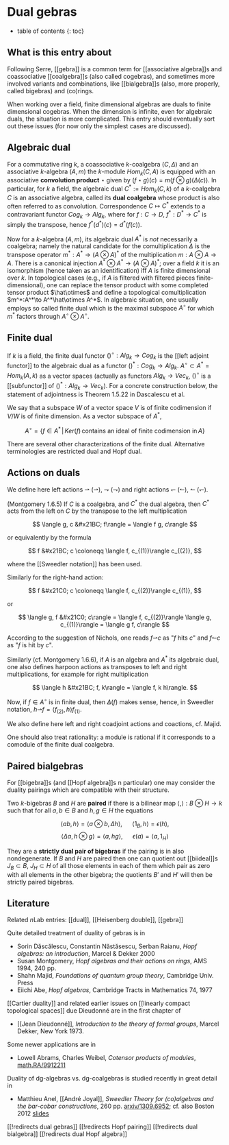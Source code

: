
# Dual gebras
* table of contents
{: toc}

## What is this entry about

Following Serre, [[gebra]] is a common term for [[associative algebra]]s and coassociative [[coalgebra]]s (also called cogebras), and sometimes more involved variants and combinations, like [[bialgebra]]s (also, more properly, called bigebras) and (co)rings. 

When working over a field, finite dimensional algebras are duals to finite dimensional cogebras. When the dimension is infinite, even for algebraic duals, the situation is more complicated. This entry should eventually sort out these issues (for now only the simplest
cases are discussed). 

## Algebraic dual

For a commutative ring $k$, a coassociative 
$k$-coalgebra $(C,\Delta)$ and an associative $k$-algebra $(A,m)$
the $k$-module $Hom_k(C,A)$ is equipped with an associative __convolution product__ $\star$ given by 
$(f\star g)(c) = m(f\otimes g)(\Delta(c))$. 
In particular, for $k$ a field, 
the algebraic dual $C^*:= Hom_k(C,k)$ of
a $k$-coalgebra $C$ is an associative algebra, called its __dual coalgebra__ whose product is also often referred to as convolution.
Correspondence $C\mapsto C^*$ extends to a contravariant functor
$Cog_k\to Alg_k$, where for $f:C\to D$, $f^*:D^*\to C^*$ is simply the transpose, hence $f^*(d^*)(c) = d^*(f(c))$. 

Now for a $k$-algebra $(A,m)$, its algebraic dual $A^*$ is _not_ necessarily a coalgebra; namely the natural candidate for the 
comultiplication $\Delta$ is the transpose operator $m^*: A^*\to (A\otimes A)^*$ of the multiplication $m: A\otimes A\to A$. 
There is a canonical injection 
$A^*\otimes A^*\to (A\otimes A)^*$; over a field $k$ it is an isomorphism (hence taken as an identification) iff $A$ is finite dimensional over $k$. In topological cases (e.g., if $A$ is filtered with filtered pieces finite-dimensional), one can replace the tensor product with some completed tensor product $\hat\otimes$ and define a topological comultiplication $m^*:A^*\to A^*\hat\otimes A^*$. In algebraic situation, one usually employs so called finite dual which is the maximal subspace $A^\circ$ for which $m^*$ factors through
$A^\circ\otimes A^\circ$. 

## Finite dual

If $k$ is a field, the finite dual functor $()^\circ:Alg_k\to Cog_k$ is the [[left adjoint functor]] to the algebraic dual as a functor $()^*:Cog_k\to Alg_k$.  $A^\circ\subset A^*=Hom_k(A,k)$ as a vector spaces (actually as functors $Alg_k\to Vec_k$, $()^\circ$ is a [[subfunctor]] of $()^*:Alg_k\to Vec_k$). For a concrete construction
below, the statement of adjointness is Theorem 1.5.22 in Dascalescu et al. 

We say that a subspace $W$ of a vector space $V$ is of finite codimension if $V/W$ is of finite dimension. As a vector subspace of 
$A^*$, 

$$
A^\circ = \{ f\in A^* \, | \, Ker(f)\, \text{contains an ideal of finite codimension in}\, A\}
$$

There are several other characterizations of the finite dual. Alternative terminologies are restricted dual and Hopf dual. 

## Actions on duals

We define here left actions ⇀ ($\rightharpoonup$), ⇁ ($\rightharpoondown$) and right actions ↽ ($\leftharpoonup$), ↼ ($\leftharpoondown$).

(Montgomery 1.6.5) If $C$ is a coalgebra, and $C^*$ the dual algebra, then $C^*$ acts from the left on $C$ by the transpose to the left multiplication

$$
\langle g, c &#x21BC; f\rangle = \langle f g, c\rangle
$$

or equivalently by the formula

$$
f &#x21BC; c \coloneqq \langle f, c_{(1)}\rangle c_{(2)},
$$

where the [[Sweedler notation]] has been used.

Similarly for the right-hand action:

$$
f &#x21C0; c \coloneqq \langle f, c_{(2)}\rangle c_{(1)},
$$

or

$$
\langle g, f &#x21C0; c\rangle = \langle f, c_{(2)}\rangle
\langle g, c_{(1)}\rangle = \langle g f, c\rangle
$$

According to the suggestion of Nichols, one reads $f$⇀$c$
as "$f$ hits $c$" and $f$↼$c$ as "$f$ is hit by $c$". 

Similarly (cf. Montgomery 1.6.6), if $A$ is an algebra and $A^*$ its algebraic dual, one also defines harpoon actions as transposes to left and right multiplications, for example for right multiplication

$$
\langle h &#x21BC; f, k\rangle = \langle f, k h\rangle.
$$

Now, if $f\in A^\circ$ is in finite dual, then $\Delta(f)$ makes sense, hence, in Sweedler notation, 
$h$⇀$f=\langle f_{(2)}, h\rangle f_{(1)}$.

We also define here left and right coadjoint actions and coactions, cf. Majid. 

One should also treat rationality: a module is rational if it corresponds to a comodule of the finite dual coalgebra. 

## Paired bialgebras

For [[bigebra]]s (and [[Hopf algebra]]s n particular) 
one may consider the duality pairings which are 
compatible with their structure.

Two $k$-bigebras $B$ and $H$ are __paired__ 
if there is a bilinear map
$\langle,\rangle: B\otimes H\to k$ such that for all $a,b\in B$ and $h,g\in H$ the equations

$$
\langle a b, h\rangle = \langle a\otimes b,\Delta h\rangle,
\,\,\,\,\,\,\,\,\,\,\langle 1_B,h\rangle = \epsilon(h),
$$
$$
\langle \Delta a, h\otimes g\rangle = \langle a, h g\rangle,
\,\,\,\,\,\,\,\,\,\,\epsilon(a) = \langle a, 1_H\rangle
$$

They are a __strictly dual pair of bigebras__ if the pairing is in also nondegenerate. If $B$ and $H$ are paired then one can quotient out [[biideal]]s $J_B\subset B$, $J_H\subset H$ of all those elements in each of them which pair as zero with all elements in the other bigebra; the quotients $B'$ and $H'$ will then be strictly paired bigebras.  

## Literature

Related $n$Lab entries: [[dual]], [[Heisenberg double]], [[gebra]]

Quite detailed treatment of duality of gebras is in

* Sorin Dăscălescu, Constantin Năstăsescu, Serban Raianu, _Hopf algebras: an introduction_, Marcel & Dekker 2000
* Susan Montgomery, _Hopf algebras and their actions on rings_, AMS 1994, 240 pp.
* Shahn Majid, _Foundations of quantum group theory_, Cambridge Univ. Press
* Eiichi Abe, _Hopf algebras_, Cambridge Tracts in Mathematics 74, 1977

[[Cartier duality]] and related earlier issues on [[linearly compact topological spaces]] due Dieudonné are in the first chapter of 

* [[Jean Dieudonné]], _Introduction to the theory of formal groups_, Marcel Dekker, New York 1973.

Some newer applications are in

* Lowell Abrams, Charles Weibel, _Cotensor products of modules_, [math.RA/9912211](http://arxiv.org/abs/math/9912211)

Duality of dg-algebras vs. dg-coalgebras is studied recently in great detail in

* Matthieu Anel, [[André Joyal]], _Sweedler Theory for (co)algebras and the bar-cobar constructions_, 260 pp. [arxiv/1309.6952](http://arxiv.org/abs/1309.6952); cf. also Boston 2012 [slides](http://thales.math.uqam.ca/~anelm/mat/doc/boston.pdf)

[[!redirects dual gebras]]
[[!redirects Hopf pairing]]
[[!redirects dual bialgebra]]
[[!redirects dual Hopf algebra]]
